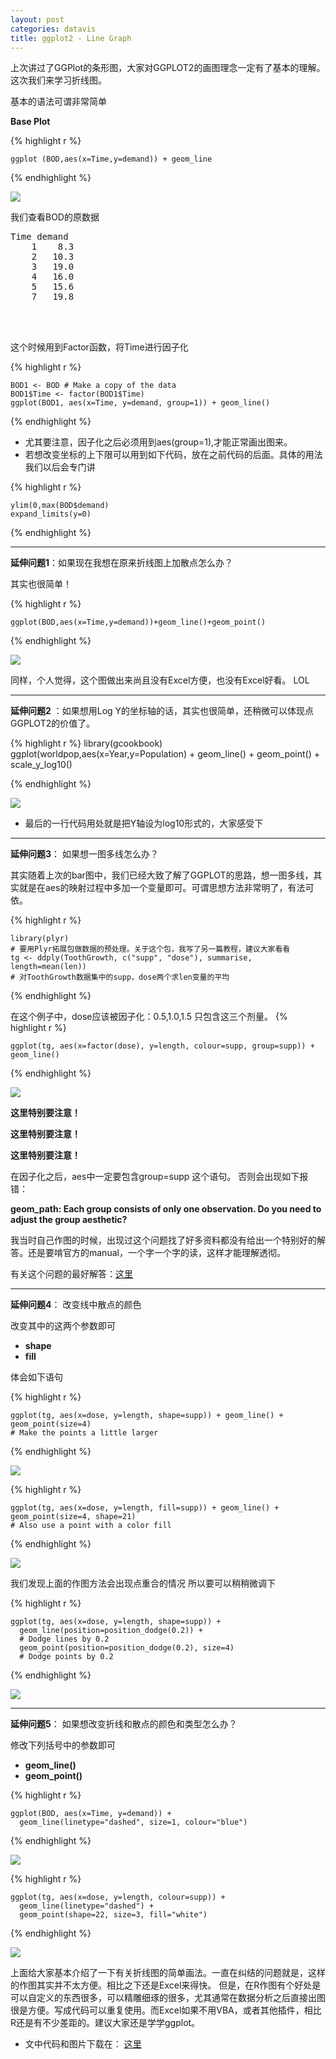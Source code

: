 ```yaml
---
layout: post
categories: datavis
title: ggplot2 - Line Graph
---
```


上次讲过了GGPlot的条形图，大家对GGPLOT2的画图理念一定有了基本的理解。这次我们来学习折线图。

基本的语法可谓非常简单

**Base Plot**

{% highlight r %}
	
	ggplot (BOD,aes(x=Time,y=demand)) + geom_line

{% endhighlight %}

![](/assets/images/ggplot2-line/GTtCqKV.png)

我们查看BOD的原数据
<pre>
Time demand
    1    8.3
    2   10.3
    3   19.0
    4   16.0
    5   15.6
    7   19.8</pre>
<br></br>

这个时候用到Factor函数，将Time进行因子化

{% highlight r %}


	BOD1 <- BOD # Make a copy of the data
	BOD1$Time <- factor(BOD1$Time)
	ggplot(BOD1, aes(x=Time, y=demand, group=1)) + geom_line()

{% endhighlight %}

- 尤其要注意，因子化之后必须用到aes(group=1),才能正常画出图来。
- 若想改变坐标的上下限可以用到如下代码，放在之前代码的后面。具体的用法我们以后会专门讲

{% highlight r %}

	ylim(0,max(BOD$demand)
	expand_limits(y=0)

{% endhighlight %}

---

**延伸问题1**：如果现在我想在原来折线图上加散点怎么办？

其实也很简单！

{% highlight r %}

	ggplot(BOD,aes(x=Time,y=demand))+geom_line()+geom_point()

{% endhighlight %}

![](/assets/images/ggplot2-line/p25J3mB.png)

同样，个人觉得，这个图做出来尚且没有Excel方便，也没有Excel好看。 LOL


---
**延伸问题2** ：如果想用Log Y的坐标轴的话，其实也很简单，还稍微可以体现点GGPLOT2的价值了。

{% highlight r %}
	library(gcookbook)
	ggplot(worldpop,aes(x=Year,y=Population) + geom_line()
	 + geom_point() + scale_y_log10()
		

{% endhighlight %}

![](/assets/images/ggplot2-line/E0c7o7t.png)

- 最后的一行代码用处就是把Y轴设为log10形式的，大家感受下

---
**延伸问题3**： 如果想一图多线怎么办？

其实随着上次的bar图中，我们已经大致了解了GGPLOT的思路，想一图多线，其实就是在aes的映射过程中多加一个变量即可。可谓思想方法非常明了，有法可依。

{% highlight r %}

	library(plyr)
	# 要用Plyr拓展包做数据的预处理。关于这个包，我写了另一篇教程，建议大家看看
	tg <- ddply(ToothGrowth, c("supp", "dose"), summarise, length=mean(len))
	# 对ToothGrowth数据集中的supp，dose两个求len变量的平均

{% endhighlight %}


在这个例子中，dose应该被因子化：0.5,1.0,1.5 只包含这三个剂量。
{% highlight r %}

	ggplot(tg, aes(x=factor(dose), y=length, colour=supp, group=supp)) + geom_line()

{% endhighlight %}

![](/assets/images/ggplot2-line/VCyTzUO.png)

**这里特别要注意！**

**这里特别要注意！**

**这里特别要注意！**

在因子化之后，aes中一定要包含group=supp 这个语句。
否则会出现如下报错：

**geom_path: Each group consists of only one
observation. Do you need to adjust the group aesthetic?**

我当时自己作图的时候，出现过这个问题找了好多资料都没有给出一个特别好的解答。还是要啃官方的manual，一个字一个字的读，这样才能理解透彻。

有关这个问题的最好解答：[这里](http://kohske.wordpress.com/2010/12/27/faq-geom_line-doesnt-draw-lines/)

---
**延伸问题4**： 改变线中散点的颜色

改变其中的这两个参数即可
- **shape**
- **fill**

体会如下语句

{% highlight r %}

	ggplot(tg, aes(x=dose, y=length, shape=supp)) + geom_line() +
    geom_point(size=4)           
	# Make the points a little larger

{% endhighlight %}

![](/assets/images/ggplot2-line/JrojSxN.png)

{% highlight r %}

	ggplot(tg, aes(x=dose, y=length, fill=supp)) + geom_line() +
    geom_point(size=4, shape=21) 
	# Also use a point with a color fill

{% endhighlight %}

![](/assets/images/ggplot2-line/cAvavrJ.png)

我们发现上面的作图方法会出现点重合的情况
所以要可以稍稍微调下

{% highlight r %}

	ggplot(tg, aes(x=dose, y=length, shape=supp)) +
      geom_line(position=position_dodge(0.2)) +         
	  # Dodge lines by 0.2
      geom_point(position=position_dodge(0.2), size=4) 
	  # Dodge points by 0.2

{% endhighlight %}

![](/assets/images/ggplot2-line/BqSaXvs.png)

---
**延伸问题5**： 如果想改变折线和散点的颜色和类型怎么办？

修改下列括号中的参数即可

- **geom_line()**
- **geom_point()**

{% highlight r %}

	ggplot(BOD, aes(x=Time, y=demand)) +
      geom_line(linetype="dashed", size=1, colour="blue")

{% endhighlight %}

![](/assets/images/ggplot2-line/wXPFtXP.png)

{% highlight r %}

	ggplot(tg, aes(x=dose, y=length, colour=supp)) +
      geom_line(linetype="dashed") +
      geom_point(shape=22, size=3, fill="white")	

{% endhighlight %}

![](/assets/images/ggplot2-line/KRXvejA.png)


上面给大家基本介绍了一下有关折线图的简单画法。一直在纠结的问题就是，这样的作图其实并不太方便。相比之下还是Excel来得快。
但是，在R作图有个好处是可以自定义的东西很多，可以精雕细琢的很多，尤其通常在数据分析之后直接出图很是方便。写成代码可以重复使用。而Excel如果不用VBA，或者其他插件，相比R还是有不少差距的。建议大家还是学学ggplot。




- 文中代码和图片下载在： [这里](http://pan.baidu.com/s/1mqTOL)


